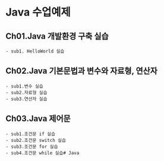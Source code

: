 # Java 수업예제

## Ch01.Java 개발환경 구축 실습
	- sub1. HelloWorld 실습

## Ch02.Java 기본문법과 변수와 자료형, 연산자
	- sub1.변수 실습
	- sub2.자료형 실습
	- sub3.연산자 실습

## Ch03.Java 제어문
	- sub1.조건문 if 실습
	- sub2.조건문 switch 실습
	- sub3.조건문 for 실습
	- sub4.조건문 while 실습# Java
